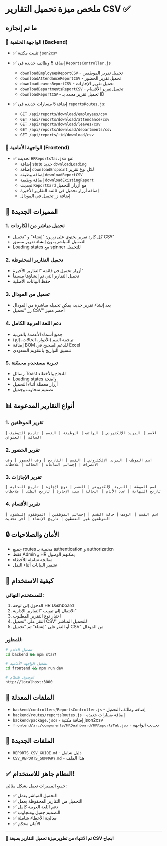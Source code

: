 # ملخص ميزة تحميل التقارير CSV ✅

## ما تم إنجازه

### 🔧 الواجهة الخلفية (Backend)

- ✅ تثبيت مكتبة `json2csv`
- ✅ إضافة 5 وظائف جديدة في `ReportsController.js`:

  - `downloadEmployeesReportCSV` - تحميل تقرير الموظفين
  - `downloadAttendanceReportCSV` - تحميل تقرير الحضور
  - `downloadLeavesReportCSV` - تحميل تقرير الإجازات
  - `downloadDepartmentsReportCSV` - تحميل تقرير الأقسام
  - `downloadReportCSV` - تحميل تقرير محدد بـ ID

- ✅ إضافة 5 مسارات جديدة في `reportsRoutes.js`:
  - `GET /api/reports/download/employees/csv`
  - `GET /api/reports/download/attendance/csv`
  - `GET /api/reports/download/leaves/csv`
  - `GET /api/reports/download/departments/csv`
  - `GET /api/reports/:id/download/csv`

### 🎨 الواجهة الأمامية (Frontend)

- ✅ تحديث `HRReportsTab.jsx` مع:
  - إضافة state جديد `downloadLoading`
  - إضافة `downloadEndpoint` لكل نوع تقرير
  - إضافة وظيفة `downloadReportCSV`
  - إضافة وظيفة `downloadExistingReport`
  - تحديث `ReportCard` مع أزرار التحميل
  - إضافة أزرار تحميل في قائمة التقارير الأخيرة
  - إضافة زر تحميل في المودال

## 🌟 المميزات الجديدة

### 1. تحميل مباشر من الكاردات

- كل كارد تقرير يحتوي على زرين: "إنشاء" و "تحميل CSV"
- التحميل المباشر بدون إنشاء تقرير مسبق
- Loading states مع spinner للتحميل

### 2. تحميل التقارير المحفوظة

- أزرار تحميل في قائمة "التقارير الأخيرة"
- تحميل التقارير التي تم إنشاؤها مسبقاً
- حفظ البيانات الأصلية

### 3. تحميل من المودال

- بعد إنشاء تقرير جديد، يمكن تحميله مباشرة من المودال
- زر "تحميل CSV" أخضر مميز

### 4. دعم اللغة العربية الكامل

- جميع أسماء الأعمدة بالعربية
- ترجمة القيم (الأدوار، الحالات، إلخ)
- إضافة BOM للدعم الصحيح في Excel
- تنسيق التواريخ بالتقويم السعودي

### 5. تجربة مستخدم محسّنة

- رسائل Toast للنجاح والأخطاء
- Loading states واضحة
- أزرار معطلة أثناء التحميل
- تصميم متجاوب وجميل

## 📊 أنواع التقارير المدعومة

### 1. تقرير الموظفين

```
الاسم | البريد الإلكتروني | الهاتف | الوظيفة | القسم | تاريخ التوظيف | الحالة | العنوان
```

### 2. تقرير الحضور

```
اسم الموظف | البريد الإلكتروني | القسم | التاريخ | وقت الحضور | وقت الانصراف | إجمالي الساعات | الحالة | ملاحظات
```

### 3. تقرير الإجازات

```
اسم الموظف | البريد الإلكتروني | القسم | نوع الإجازة | تاريخ البداية | تاريخ النهاية | عدد الأيام | الحالة | سبب الإجازة | تاريخ الطلب | ملاحظات
```

### 4. تقرير الأقسام

```
اسم القسم | الوصف | حالة القسم | إجمالي الموظفين | الموظفون النشطون | الموظفون غير النشطون | تاريخ الإنشاء | آخر تحديث
```

## 🔒 الأمان والصلاحيات

- جميع routes محمية بـ authentication و authorization
- فقط Admin و HR يمكنهم الوصول
- معالجة شاملة للأخطاء
- تشفير البيانات أثناء النقل

## 🚀 كيفية الاستخدام

### للمستخدم النهائي:

1. الدخول إلى لوحة HR Dashboard
2. الانتقال إلى تبويب "التقارير الإدارية"
3. اختيار نوع التقرير المطلوب
4. النقر على "تحميل CSV" للتحميل المباشر
5. أو النقر على "إنشاء" ثم "تحميل CSV" من المودال

### للمطور:

```bash
# تشغيل الخادم
cd backend && npm start

# تشغيل الواجهة الأمامية
cd frontend && npm run dev

# الوصول للنظام
http://localhost:3000
```

## 📁 الملفات المعدلة

- `backend/controllers/ReportsController.js` - إضافة وظائف التحميل
- `backend/routes/reportsRoutes.js` - إضافة مسارات جديدة
- `backend/package.json` - إضافة مكتبة json2csv
- `frontend/src/components/HRDashboard/HRReportsTab.jsx` - تحديث الواجهة

## 📁 الملفات الجديدة

- `REPORTS_CSV_GUIDE.md` - دليل شامل
- `CSV_REPORTS_SUMMARY.md` - هذا الملف

## ✅ النظام جاهز للاستخدام!

جميع المميزات تعمل بشكل مثالي:

- ✅ التحميل المباشر يعمل
- ✅ التحميل من التقارير المحفوظة يعمل
- ✅ دعم اللغة العربية كامل
- ✅ التصميم جميل ومتجاوب
- ✅ معالجة الأخطاء شاملة
- ✅ الأمان محكم

---

**🎉 تم الانتهاء من تطوير ميزة تحميل التقارير بصيغة CSV بنجاح!**

